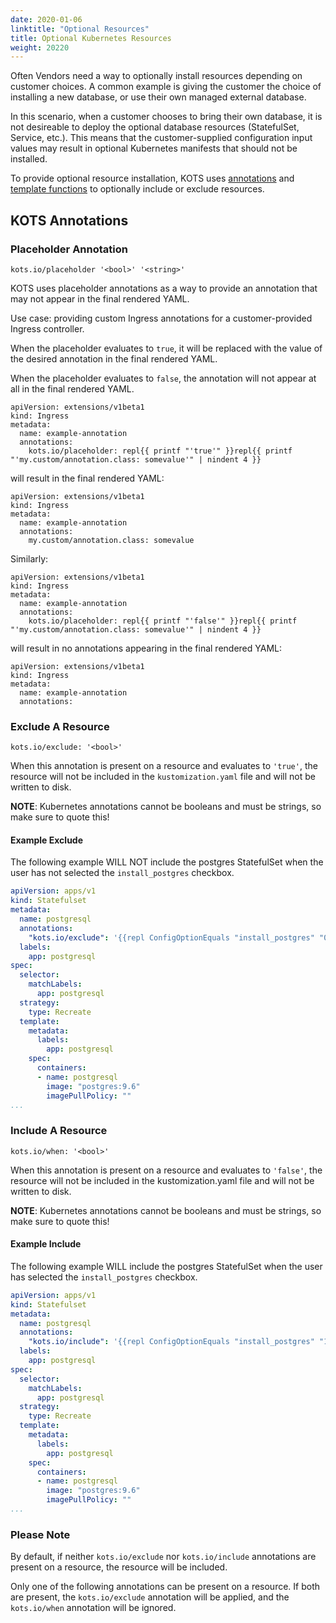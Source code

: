 ```yaml
---
date: 2020-01-06
linktitle: "Optional Resources"
title: Optional Kubernetes Resources
weight: 20220
---
```


Often Vendors need a way to optionally install resources depending on customer choices. A common example is giving the customer the choice of installing a new database, or use their own managed external database. 

In this scenario, when a customer chooses to bring their own database, it is not desireable to deploy the optional database resources (StatefulSet, Service, etc.). This means that the customer-supplied configuration input values may result in optional Kubernetes manifests that should not be installed.

To provide optional resource installation, KOTS uses [annotations](https://kubernetes.io/docs/concepts/overview/working-with-objects/annotations/) and [template functions](/reference/template-functions/) to optionally include or exclude resources.


## KOTS Annotations

### Placeholder Annotation

`kots.io/placeholder '<bool>' '<string>'`

KOTS uses placeholder annotations as a way to provide an annotation that may not appear in the final rendered YAML.

Use case: providing custom Ingress annotations for a customer-provided Ingress controller.

When the placeholder evaluates to `true`, it will be replaced with the value of the desired annotation in the final rendered YAML.

When the placeholder evaluates to `false`, the annotation will not appear at all in the final rendered YAML.

```
apiVersion: extensions/v1beta1
kind: Ingress
metadata:
  name: example-annotation
  annotations:
    kots.io/placeholder: repl{{ printf "'true'" }}repl{{ printf "'my.custom/annotation.class: somevalue'" | nindent 4 }}
```

will result in the final rendered YAML:

```
apiVersion: extensions/v1beta1
kind: Ingress
metadata:
  name: example-annotation
  annotations:
    my.custom/annotation.class: somevalue
```

Similarly:

```
apiVersion: extensions/v1beta1
kind: Ingress
metadata:
  name: example-annotation
  annotations:
    kots.io/placeholder: repl{{ printf "'false'" }}repl{{ printf "'my.custom/annotation.class: somevalue'" | nindent 4 }}
```

will result in no annotations appearing in the final rendered YAML:

```
apiVersion: extensions/v1beta1
kind: Ingress
metadata:
  name: example-annotation
  annotations:
```

### Exclude A Resource

`kots.io/exclude: '<bool>'`

When this annotation is present on a resource and evaluates to `'true'`, the resource will not be included in the `kustomization.yaml` file and will not be written to disk.

**NOTE**: Kubernetes annotations cannot be booleans and must be strings, so make sure to quote this!

#### Example Exclude

The following example WILL NOT include the postgres StatefulSet when the user has not selected the `install_postgres` checkbox.

```yaml
apiVersion: apps/v1
kind: Statefulset
metadata:
  name: postgresql
  annotations:
    "kots.io/exclude": '{{repl ConfigOptionEquals "install_postgres" "0" }}'
  labels:
    app: postgresql
spec:
  selector:
    matchLabels:
      app: postgresql
  strategy:
    type: Recreate
  template:
    metadata:
      labels:
        app: postgresql
    spec:
      containers:
      - name: postgresql
        image: "postgres:9.6"
        imagePullPolicy: ""
...
```

### Include A Resource
`kots.io/when: '<bool>'`

When this annotation is present on a resource and evaluates to `'false'`, the resource will not be included in the kustomization.yaml file and will not be written to disk.

**NOTE**: Kubernetes annotations cannot be booleans and must be strings, so make sure to quote this!

#### Example Include

The following example WILL include the postgres StatefulSet when the user has selected the `install_postgres` checkbox.

```yaml
apiVersion: apps/v1
kind: Statefulset
metadata:
  name: postgresql
  annotations:
    "kots.io/include": '{{repl ConfigOptionEquals "install_postgres" "1" }}'
  labels:
    app: postgresql
spec:
  selector:
    matchLabels:
      app: postgresql
  strategy:
    type: Recreate
  template:
    metadata:
      labels:
        app: postgresql
    spec:
      containers:
      - name: postgresql
        image: "postgres:9.6"
        imagePullPolicy: ""
...
```

### Please Note 

By default, if neither `kots.io/exclude` nor `kots.io/include` annotations are present on a resource, the resource will be included.

Only one of the following annotations can be present on a resource. If both are present, the `kots.io/exclude` annotation will be applied, and the `kots.io/when` annotation will be ignored.



